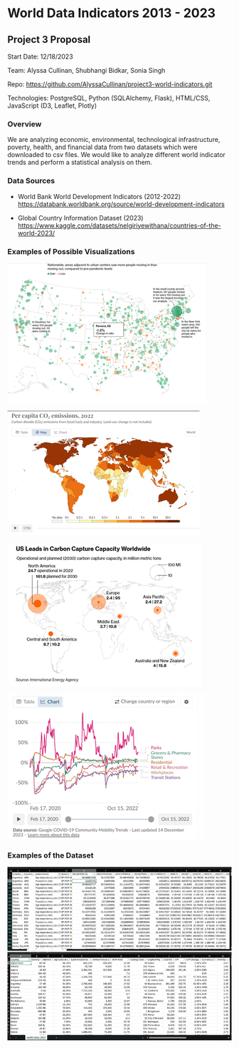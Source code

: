 # World Data Indicators 2013 - 2023
## Project 3 Proposal

Start Date: 12/18/2023

Team: Alyssa Cullinan, Shubhangi Bidkar, Sonia Singh

Repo: https://github.com/AlyssaCullinan/project3-world-indicators.git

Technologies: PostgreSQL, Python (SQLAlchemy, Flask), HTML/CSS, JavaScript (D3, Leaflet, Plotly)

### Overview

We are analyzing economic, environmental, technological infrastructure, poverty, health, and financial data from two datasets which were downloaded to csv files. We would like to analyze different world indicator trends and perform a statistical analysis on them. 

### Data Sources
* World Bank World Development Indicators (2012-2022) 
https://databank.worldbank.org/source/world-development-indicators

* Global Country Information Dataset (2023)
https://www.kaggle.com/datasets/nelgiriyewithana/countries-of-the-world-2023/

### Examples of Possible Visualizations
![Alt text](image.png)

![Alt text](image-1.png)

![Alt text](image-2.png)

![Alt text](image-3.png)

### Examples of the Dataset
![Alt text](image-4.png)
![Alt text](image-5.png)